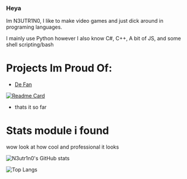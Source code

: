 ### Heya 

Im N3UTR1N0, I like to make video games and just dick around in programing languages.

I mainly use Python however I also know C#, C++, A bit of JS, and some shell scripting/bash

# Projects Im Proud Of:
- [De Fan](https://github.com/N3utr1n0/De-Fan) 

[![Readme Card](https://github-readme-stats.vercel.app/api/pin/?username=N3utr1n0&repo=De-Fan&theme=chartreuse-dark)](https://github.com/anuraghazra/github-readme-stats)

- thats it so far

# Stats module i found

wow look at how cool and professional it looks 

![N3utr1n0's GitHub stats](https://github-readme-stats.vercel.app/api?username=N3utr1n0&show_icons=true&theme=chartreuse-dark&hide=stars,issues)

![Top Langs](https://github-readme-stats.vercel.app/api/top-langs/?username=N3utr1n0&theme=chartreuse-dark)
